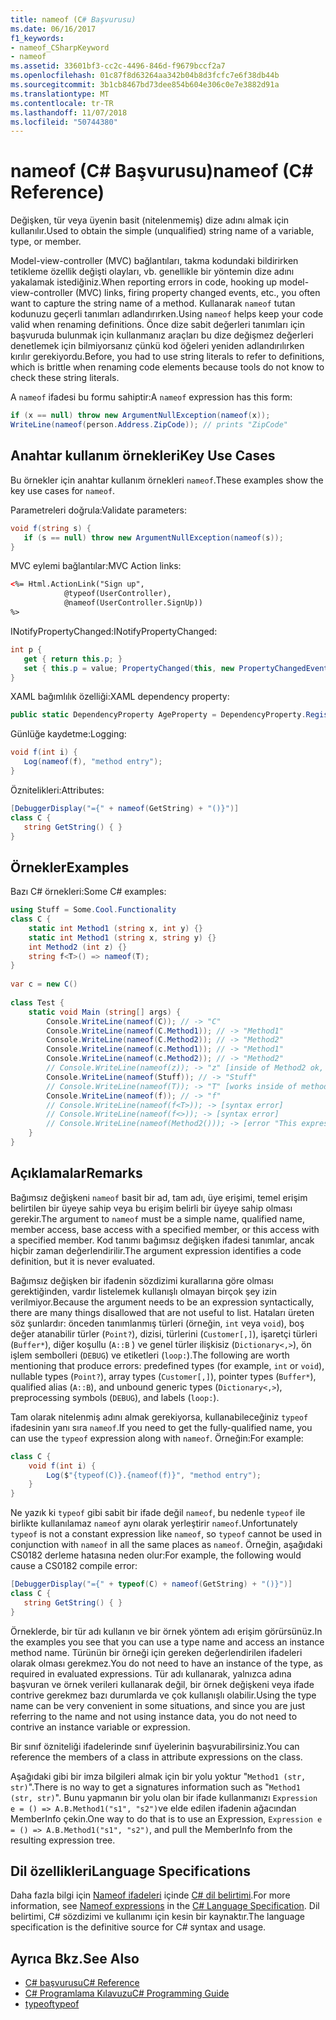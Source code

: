 ```yaml
---
title: nameof (C# Başvurusu)
ms.date: 06/16/2017
f1_keywords:
- nameof_CSharpKeyword
- nameof
ms.assetid: 33601bf3-cc2c-4496-846d-f9679bccf2a7
ms.openlocfilehash: 01c87f8d63264aa342b04b8d3fcfc7e6f38db44b
ms.sourcegitcommit: 3b1cb8467bd73dee854b604e306c0e7e3882d91a
ms.translationtype: MT
ms.contentlocale: tr-TR
ms.lasthandoff: 11/07/2018
ms.locfileid: "50744380"
---
```

# <a name="nameof-c-reference"></a><span data-ttu-id="42258-102">nameof (C# Başvurusu)</span><span class="sxs-lookup"><span data-stu-id="42258-102">nameof (C# Reference)</span></span>

<span data-ttu-id="42258-103">Değişken, tür veya üyenin basit (nitelenmemiş) dize adını almak için kullanılır.</span><span class="sxs-lookup"><span data-stu-id="42258-103">Used to obtain the simple (unqualified) string name of a variable, type, or member.</span></span>  

<span data-ttu-id="42258-104">Model-view-controller (MVC) bağlantıları, takma kodundaki bildirirken tetikleme özellik değişti olayları, vb. genellikle bir yöntemin dize adını yakalamak istediğiniz.</span><span class="sxs-lookup"><span data-stu-id="42258-104">When reporting errors in code, hooking up model-view-controller (MVC) links, firing property changed events, etc., you often want to capture the string name of a method.</span></span>  <span data-ttu-id="42258-105">Kullanarak `nameof` tutan kodunuzu geçerli tanımları adlandırırken.</span><span class="sxs-lookup"><span data-stu-id="42258-105">Using `nameof` helps keep your code valid when renaming definitions.</span></span>  <span data-ttu-id="42258-106">Önce dize sabit değerleri tanımları için başvuruda bulunmak için kullanmanız araçları bu dize değişmez değerleri denetlemek için bilmiyorsanız çünkü kod öğeleri yeniden adlandırılırken kırılır gerekiyordu.</span><span class="sxs-lookup"><span data-stu-id="42258-106">Before, you had to use string literals to refer to definitions, which is brittle when renaming code elements because tools do not know to check these string literals.</span></span>  
  
 <span data-ttu-id="42258-107">A `nameof` ifadesi bu formu sahiptir:</span><span class="sxs-lookup"><span data-stu-id="42258-107">A `nameof` expression has this form:</span></span>  
  
```csharp  
if (x == null) throw new ArgumentNullException(nameof(x));  
WriteLine(nameof(person.Address.ZipCode)); // prints "ZipCode"  
```  
  
## <a name="key-use-cases"></a><span data-ttu-id="42258-108">Anahtar kullanım örnekleri</span><span class="sxs-lookup"><span data-stu-id="42258-108">Key Use Cases</span></span>  
 <span data-ttu-id="42258-109">Bu örnekler için anahtar kullanım örnekleri `nameof`.</span><span class="sxs-lookup"><span data-stu-id="42258-109">These examples show the key use cases for `nameof`.</span></span>  
  
 <span data-ttu-id="42258-110">Parametreleri doğrula:</span><span class="sxs-lookup"><span data-stu-id="42258-110">Validate parameters:</span></span>  
 ```csharp  
void f(string s) {  
    if (s == null) throw new ArgumentNullException(nameof(s));  
}  
```  
  
 <span data-ttu-id="42258-111">MVC eylemi bağlantılar:</span><span class="sxs-lookup"><span data-stu-id="42258-111">MVC Action links:</span></span>  
 ```html  
<%= Html.ActionLink("Sign up",  
             @typeof(UserController),  
             @nameof(UserController.SignUp))  
%>  
```  
  
 <span data-ttu-id="42258-112">INotifyPropertyChanged:</span><span class="sxs-lookup"><span data-stu-id="42258-112">INotifyPropertyChanged:</span></span>  
 ```csharp  
int p {  
    get { return this.p; }  
    set { this.p = value; PropertyChanged(this, new PropertyChangedEventArgs(nameof(this.p)); } // nameof(p) works too  
}  
```  
  
 <span data-ttu-id="42258-113">XAML bağımlılık özelliği:</span><span class="sxs-lookup"><span data-stu-id="42258-113">XAML dependency property:</span></span>  
 ```csharp  
public static DependencyProperty AgeProperty = DependencyProperty.Register(nameof(Age), typeof(int), typeof(C));  
```  
  
 <span data-ttu-id="42258-114">Günlüğe kaydetme:</span><span class="sxs-lookup"><span data-stu-id="42258-114">Logging:</span></span>  
 ```csharp  
void f(int i) {  
    Log(nameof(f), "method entry");  
}  
```  
  
 <span data-ttu-id="42258-115">Öznitelikleri:</span><span class="sxs-lookup"><span data-stu-id="42258-115">Attributes:</span></span>  
 ```csharp  
[DebuggerDisplay("={" + nameof(GetString) + "()}")]  
class C {  
    string GetString() { }  
}  
```  
  
## <a name="examples"></a><span data-ttu-id="42258-116">Örnekler</span><span class="sxs-lookup"><span data-stu-id="42258-116">Examples</span></span>  
 <span data-ttu-id="42258-117">Bazı C# örnekleri:</span><span class="sxs-lookup"><span data-stu-id="42258-117">Some C# examples:</span></span>  
  
```csharp  
using Stuff = Some.Cool.Functionality  
class C {  
    static int Method1 (string x, int y) {}  
    static int Method1 (string x, string y) {}  
    int Method2 (int z) {}  
    string f<T>() => nameof(T);  
}  
  
var c = new C()  
  
class Test {  
    static void Main (string[] args) {  
        Console.WriteLine(nameof(C)); // -> "C"  
        Console.WriteLine(nameof(C.Method1)); // -> "Method1"   
        Console.WriteLine(nameof(C.Method2)); // -> "Method2"  
        Console.WriteLine(nameof(c.Method1)); // -> "Method1"   
        Console.WriteLine(nameof(c.Method2)); // -> "Method2"  
        // Console.WriteLine(nameof(z)); -> "z" [inside of Method2 ok, inside Method1 is a compiler error]  
        Console.WriteLine(nameof(Stuff)); // -> "Stuff"  
        // Console.WriteLine(nameof(T)); -> "T" [works inside of method but not in attributes on the method]  
        Console.WriteLine(nameof(f)); // -> "f"  
        // Console.WriteLine(nameof(f<T>)); -> [syntax error]  
        // Console.WriteLine(nameof(f<>)); -> [syntax error]  
        // Console.WriteLine(nameof(Method2())); -> [error "This expression does not have a name"]  
    }
}
```  
  
## <a name="remarks"></a><span data-ttu-id="42258-118">Açıklamalar</span><span class="sxs-lookup"><span data-stu-id="42258-118">Remarks</span></span>  
 <span data-ttu-id="42258-119">Bağımsız değişkeni `nameof` basit bir ad, tam adı, üye erişimi, temel erişim belirtilen bir üyeye sahip veya bu erişim belirli bir üyeye sahip olması gerekir.</span><span class="sxs-lookup"><span data-stu-id="42258-119">The argument to `nameof` must be a simple name, qualified name, member access, base access with a specified member, or this access with a specified member.</span></span>  <span data-ttu-id="42258-120">Kod tanımı bağımsız değişken ifadesi tanımlar, ancak hiçbir zaman değerlendirilir.</span><span class="sxs-lookup"><span data-stu-id="42258-120">The argument expression identifies a code definition, but it is never evaluated.</span></span>  
  
 <span data-ttu-id="42258-121">Bağımsız değişken bir ifadenin sözdizimi kurallarına göre olması gerektiğinden, vardır listelemek kullanışlı olmayan birçok şey izin verilmiyor.</span><span class="sxs-lookup"><span data-stu-id="42258-121">Because the argument needs to be an expression syntactically, there are many things disallowed that are not useful to list.</span></span>  <span data-ttu-id="42258-122">Hataları üreten söz şunlardır: önceden tanımlanmış türleri (örneğin, `int` veya `void`), boş değer atanabilir türler (`Point?`), dizisi, türlerini (`Customer[,]`), işaretçi türleri (`Buffer*`), diğer koşullu (`A::B` ) ve genel türler ilişkisiz (`Dictionary<,>`), ön işlem sembolleri (`DEBUG`) ve etiketleri (`loop:`).</span><span class="sxs-lookup"><span data-stu-id="42258-122">The following are worth mentioning that produce errors: predefined types (for example, `int` or `void`), nullable types (`Point?`), array types (`Customer[,]`), pointer types (`Buffer*`), qualified alias (`A::B`), and unbound generic types (`Dictionary<,>`), preprocessing symbols (`DEBUG`), and labels (`loop:`).</span></span>  
  
 <span data-ttu-id="42258-123">Tam olarak nitelenmiş adını almak gerekiyorsa, kullanabileceğiniz `typeof` ifadesinin yanı sıra `nameof`.</span><span class="sxs-lookup"><span data-stu-id="42258-123">If you need to get the fully-qualified name, you can use the `typeof` expression along with `nameof`.</span></span>  <span data-ttu-id="42258-124">Örneğin:</span><span class="sxs-lookup"><span data-stu-id="42258-124">For example:</span></span>
```csharp  
class C {
    void f(int i) {  
        Log($"{typeof(C)}.{nameof(f)}", "method entry");  
    }
}
``` 

 <span data-ttu-id="42258-125">Ne yazık ki `typeof` gibi sabit bir ifade değil `nameof`, bu nedenle `typeof` ile birlikte kullanılamaz `nameof` aynı olarak yerleştirir `nameof`.</span><span class="sxs-lookup"><span data-stu-id="42258-125">Unfortunately `typeof` is not a constant expression like `nameof`, so `typeof` cannot be used in conjunction with `nameof` in all the same places as `nameof`.</span></span>  <span data-ttu-id="42258-126">Örneğin, aşağıdaki CS0182 derleme hatasına neden olur:</span><span class="sxs-lookup"><span data-stu-id="42258-126">For example, the following would cause a CS0182 compile error:</span></span>
 ```csharp  
[DebuggerDisplay("={" + typeof(C) + nameof(GetString) + "()}")]  
class C {  
    string GetString() { }  
}  
```    
 <span data-ttu-id="42258-127">Örneklerde, bir tür adı kullanın ve bir örnek yöntem adı erişim görürsünüz.</span><span class="sxs-lookup"><span data-stu-id="42258-127">In the examples you see that you can use a type name and access an instance method name.</span></span>  <span data-ttu-id="42258-128">Türünün bir örneği için gereken değerlendirilen ifadeleri olarak olması gerekmez.</span><span class="sxs-lookup"><span data-stu-id="42258-128">You do not need to have an instance of the type, as required in evaluated expressions.</span></span>  <span data-ttu-id="42258-129">Tür adı kullanarak, yalnızca adına başvuran ve örnek verileri kullanarak değil, bir örnek değişkeni veya ifade contrive gerekmez bazı durumlarda ve çok kullanışlı olabilir.</span><span class="sxs-lookup"><span data-stu-id="42258-129">Using the type name can be very convenient in some situations, and since you are just referring to the name and not using instance data, you do not need to contrive an instance variable or expression.</span></span>  
  
 <span data-ttu-id="42258-130">Bir sınıf özniteliği ifadelerinde sınıf üyelerinin başvurabilirsiniz.</span><span class="sxs-lookup"><span data-stu-id="42258-130">You can reference the members of a class in attribute expressions on the class.</span></span>  
  
 <span data-ttu-id="42258-131">Aşağıdaki gibi bir imza bilgileri almak için bir yolu yoktur "`Method1 (str, str)`".</span><span class="sxs-lookup"><span data-stu-id="42258-131">There is no way to get a signatures information such as "`Method1 (str, str)`".</span></span>  <span data-ttu-id="42258-132">Bunu yapmanın bir yolu olan bir ifade kullanmanızı `Expression e = () => A.B.Method1("s1", "s2")`ve elde edilen ifadenin ağacından MemberInfo çekin.</span><span class="sxs-lookup"><span data-stu-id="42258-132">One way to do that is to use an Expression, `Expression e = () => A.B.Method1("s1", "s2")`, and pull the MemberInfo from the resulting expression tree.</span></span>  
  
## <a name="language-specifications"></a><span data-ttu-id="42258-133">Dil özellikleri</span><span class="sxs-lookup"><span data-stu-id="42258-133">Language Specifications</span></span>  

<span data-ttu-id="42258-134">Daha fazla bilgi için [Nameof ifadeleri](~/_csharplang/spec/expressions.md#nameof-expressions) içinde [ C# dil belirtimi](../language-specification/index.md).</span><span class="sxs-lookup"><span data-stu-id="42258-134">For more information, see [Nameof expressions](~/_csharplang/spec/expressions.md#nameof-expressions) in the [C# Language Specification](../language-specification/index.md).</span></span> <span data-ttu-id="42258-135">Dil belirtimi, C# sözdizimi ve kullanımı için kesin bir kaynaktır.</span><span class="sxs-lookup"><span data-stu-id="42258-135">The language specification is the definitive source for C# syntax and usage.</span></span>
 
## <a name="see-also"></a><span data-ttu-id="42258-136">Ayrıca Bkz.</span><span class="sxs-lookup"><span data-stu-id="42258-136">See Also</span></span>

- [<span data-ttu-id="42258-137">C# başvurusu</span><span class="sxs-lookup"><span data-stu-id="42258-137">C# Reference</span></span>](../../../csharp/language-reference/index.md)  
- [<span data-ttu-id="42258-138">C# Programlama Kılavuzu</span><span class="sxs-lookup"><span data-stu-id="42258-138">C# Programming Guide</span></span>](../../../csharp/programming-guide/index.md)  
- [<span data-ttu-id="42258-139">typeof</span><span class="sxs-lookup"><span data-stu-id="42258-139">typeof</span></span>](../../../csharp/language-reference/keywords/typeof.md)  
